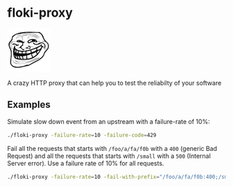 # floki-proxy
![troll](troll.png)

A crazy HTTP proxy that can help you to test the reliabilty of your software

## Examples

Simulate slow down event from an upstream with a failure-rate of 10%:

```bash
./floki-proxy -failure-rate=10 -failure-code=429
```

Fail all the requests that starts with `/foo/a/fa/f0b` with a `400` (generic Bad Request)
and all the requests that starts with `/small` with a `500` (Internal Server error).
Use a failure rate of 10% for all requests.

```bash
./floki-proxy -failure-rate=10 -fail-with-prefix="/foo/a/fa/f0b:400;/small:500"
```
